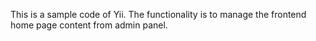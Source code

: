 This is a sample code of Yii. The functionality is to manage the frontend home page content from admin panel.